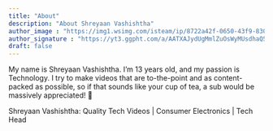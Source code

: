 ```yaml
---
title: "About"
description: "About Shreyaan Vashishtha"
author_image : "https://img1.wsimg.com/isteam/ip/8722a42f-0650-43f9-830e-9185b9a417b8/PicsArt_09-24-07.57.17.jpg"
author_signature : "https://yt3.ggpht.com/a/AATXAJydUgMmlZuOsWyMUsdhaQ5HaMkfFiUVGkOBnQ=s900-c-k-c0xffffffff-no-rj-mo"
draft: false
---
```


My name is Shreyaan Vashishtha. I’m 13 years old, and my passion is Technology. I try to make videos that are to-the-point and as content-packed as possible, so if that sounds like your cup of tea, a sub would be massively appreciated! 🙏

Shreyaan Vashishtha: Quality Tech Videos | Consumer Electronics | Tech Head
